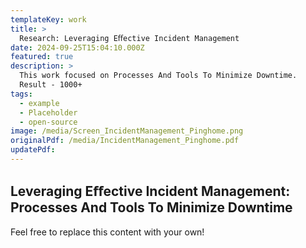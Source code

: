 ```yaml
---
templateKey: work
title: >
  Research: Leveraging Eﬀective Incident Management
date: 2024-09-25T15:04:10.000Z
featured: true
description: >
  This work focused on Processes And Tools To Minimize Downtime.
  Result - 1000+ 
tags:
  - example
  - Placeholder
  - open-source
image: /media/Screen_IncidentManagement_Pinghome.png
originalPdf: /media/IncidentManagement_Pinghome.pdf
updatePdf: 
---
```

## Leveraging Eﬀective Incident Management: Processes And Tools To Minimize Downtime

Feel free to replace this content with your own!
